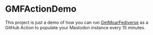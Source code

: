 # GMFActionDemo

This project is just a demo of how you can run [GetMoarFediverse](https://github.com/g3rv4/GetMoarFediverse) as a GitHub Action to populate your Mastodon instance every 15 minutes.
